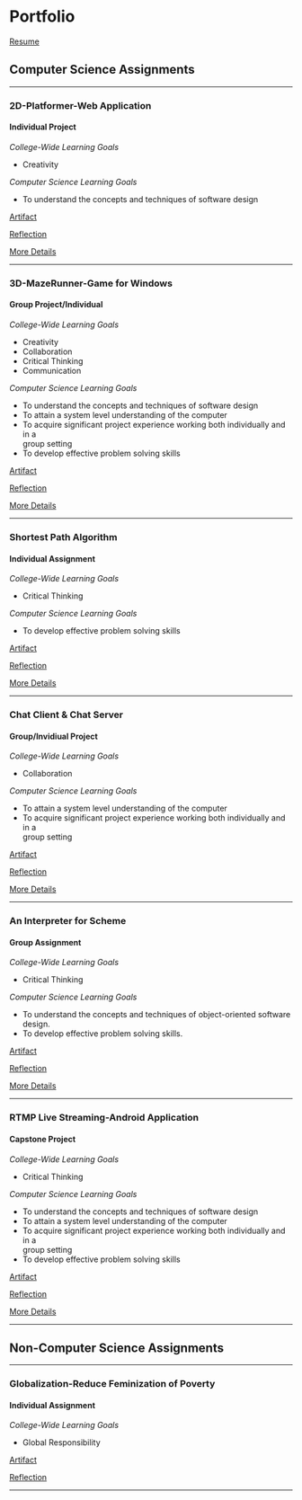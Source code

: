 # Portfolio

[Resume](https://drive.google.com/file/d/1_NvxfSSQ6Fl2cHNCnav29oYv9lppryvb/view?usp=sharing)

## Computer Science Assignments

***

### 2D-Platformer-Web Application 

#### Individual Project

*College-Wide Learning Goals*

+ Creativity
 
*Computer Science Learning Goals* 
 
 + To	understand the concepts	and techniques of software design
 
[Artifact](https://github.com/heytoshi/2D-Platformer/blob/master/src/Collision2D.elm)

[Reflection](https://github.com/heytoshi/2D-Platformer/blob/master/PORTFOLIO.md)

[More Details](https://github.com/heytoshi/2D-Platformer/blob/master/README.md)

***

### 3D-MazeRunner-Game for Windows

#### Group Project/Individual

*College-Wide Learning Goals*

+ Creativity
+ Collaboration
+ Critical Thinking
+ Communication

 *Computer Science Learning Goals* 
 
+ To	understand	the	concepts	and	techniques	of software	design
+ To	attain	a	system	level	understanding	of	the	computer
+ To	acquire	significant	project	experience	working	both	individually	and	in	a	
 group	setting
+ To	develop	effective	problem	solving	skills

[Artifact](https://github.com/heytoshi/3D-MazeRunner)

[Reflection](https://github.com/heytoshi/3D-MazeRunner/blob/master/PORTFOLIO.md)

[More Details](https://github.com/heytoshi/3D-MazeRunner/blob/master/README.md)

***

### Shortest Path Algorithm

#### Individual Assignment

*College-Wide Learning Goals*

+ Critical Thinking

*Computer Science Learning Goals* 

+ To	develop	effective	problem	solving	skills

[Artifact](https://github.com/heytoshi/Shortest-Path/blob/master/FindPath.ipynb)

[Reflection](https://github.com/heytoshi/Shortest-Path/blob/master/PORTFOLIO.md)

[More Details](https://github.com/heytoshi/Shortest-Path/blob/master/README.md)

***

### Chat Client & Chat Server

#### Group/Invidiual Project

*College-Wide Learning Goals*

+ Collaboration

*Computer Science Learning Goals* 

+ To	attain	a	system	level	understanding	of	the	computer
+ To	acquire	significant	project	experience	working	both	individually	and	in	a	
group	setting

[Artifact](https://github.com/heytoshi/ChatRoomProject)

[Reflection](https://github.com/heytoshi/ChatRoomProject/blob/master/PORTFOLIO.md)

[More Details](https://github.com/heytoshi/ChatRoomProject/blob/master/README.md)

***

### An Interpreter for Scheme

#### Group Assignment

*College-Wide Learning Goals*

+ Critical Thinking

*Computer Science Learning Goals* 

+ To	understand	the	concepts	and	techniques	of	object-oriented software	design.
+ To	develop	effective	problem	solving	skills.

[Artifact](https://github.com/heytoshi/An-interpreter-for-Scheme/blob/master/expr-4.scala)

[Reflection](https://github.com/heytoshi/An-interpreter-for-Scheme/blob/master/PORTFOLIO.md)

[More Details](https://github.com/heytoshi/An-interpreter-for-Scheme/blob/master/README.md)

***

### RTMP Live Streaming-Android Application

#### Capstone Project

*College-Wide Learning Goals*

+ Critical Thinking

*Computer Science Learning Goals* 

+ To	understand	the	concepts	and	techniques	of software	design
+ To	attain	a	system	level	understanding	of	the	computer
+ To	acquire	significant	project	experience	working	both	individually	and	in	a	
 group	setting
+ To	develop	effective	problem	solving	skills

[Artifact](https://github.com/heytoshi/SeniorProject)

[Reflection](https://github.com/heytoshi/SeniorProject/blob/master/PORTFOLIO.md)

[More Details](https://github.com/heytoshi/SeniorProject/blob/master/README.md)

***




## Non-Computer Science Assignments

***

### Globalization-Reduce Feminization of Poverty

#### Individual Assignment

*College-Wide Learning Goals*

+ Global Responsibility

[Artifact](https://drive.google.com/file/d/1Rp3frbG2bybt-UdKbcXedIy36jq37IP4/view?usp=sharing)

[Reflection](https://docs.google.com/document/d/1X4W-mzjdFFsWIgsREhMNo2C0lpevlVDnIm1bQOpJwYc/edit?usp=sharing)

***
